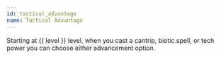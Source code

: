 ```yaml
---
id: tactical_advantage
name: Tactical Advantage
---
```

Starting at {{ level }} level, when you cast a cantrip, biotic spell, or tech power you can choose either advancement option.